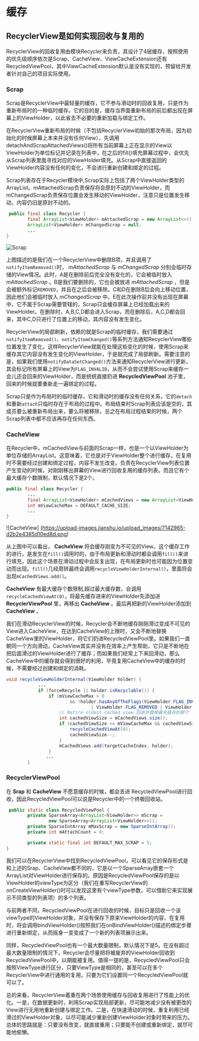 # 缓存
## RecyclerView是如何实现回收与复用的
RecyclerView的回收复用由模块Recycler来负责，其设计了4层缓存，按照使用的优先级顺序依次是Scrap、CacheView、ViewCacheExtension还有RecycledViewPool，其中ViewCacheExtension默认是没有实现的，预留给开发者针对自己的项目实际使用。
### Scrap
Scrap是RecyclerView中最轻量的缓存，它不参与滑动时的回收复用，只是作为重新布局时的一种临时缓存。它的目的是，缓存当界面重新布局的前后都出现在屏幕上的ViewHolder，以此省去不必要的重新加载与绑定工作。

在RecyclerView重新布局的时候（不包括RecyclerView初始的那次布局，因为初始化的时候屏幕上本来并没有任何View），先调用detachAndScrapAttachedViews()将所有当前屏幕上正在显示的View以ViewHolder为单位标记并记录在列表中，在之后的fill()填充屏幕过程中，会优先从Scrap列表里面寻找对应的ViewHolder填充。从Scrap中直接返回的ViewHolder内容没有任何的变化，不会进行重新创建和绑定的过程。

Scrap列表存在于Recycler模块中,Scrap实际上包括了两个ViewHolder类型的ArrayList。mAttachedScrap负责保存将会原封不动的ViewHolder，而mChangedScrap负责保存位置会发生移动的ViewHolder，注意只是位置发生移动，内容仍旧是原封不动的。

```java
 public final class Recycler {
        final ArrayList<ViewHolder> mAttachedScrap = new ArrayList<>();
        ArrayList<ViewHolder> mChangedScrap = null;
        ...
}
```
![Scrap](https://upload-images.jianshu.io/upload_images/7142965-b0656d603b8d445f.png)

上图描述的是我们在一个RecyclerView中删除B项，并且调用了``notifyItemRemoved()``时， _mAttachedScrap_ 与 _mChangedScrap_ 分别会临时存储的View情况。此时，A是在删除前后完全没有变化的，它会被临时放入 _mAttachedScrap_ 。B是我们要删除的，它也会被放进 _mAttachedScrap_ ，但是会被额外标记`REMOVED`，并且在之后会被移除。C和D在删除B后会向上移动位置，因此他们会被临时放入 _mChangedScrap_ 中。E在此次操作前并没有出现在屏幕中，它不属于Scrap需要管辖的，Scrap只会缓存屏幕上已经加载出来的ViewHolder。在删除时，A,B,C,D都会进入Scrap，而在删除后，A,C,D都会回来，其中C,D只进行了位置上的移动，其内容没有发生变化。

RecyclerView的局部刷新，依赖的就是Scrap的临时缓存，我们需要通过``notifyItemRemoved()``、``notifyItemChanged()``等系列方法通知RecyclerView哪些位置发生了变化，这样RecyclerView就能在处理这些变化的时候，使用Scrap来缓存其它内容没有发生变化的ViewHolder，于是就完成了局部刷新。需要注意的是，如果我们使用``notifyDataSetChanged()``方法来通知RecyclerView进行更新，其会标记所有屏幕上的View为`FLAG_INVALID`，从而不会尝试使用Scrap来缓存一会儿还会回来的ViewHolder，而是统统直接扔进 __RecycledViewPool__ 池子里，回来的时候就要重新走一遍绑定的过程。

Scrap只是作为布局时的临时缓存，它和滑动时的缓存没有任何关系，它的``detach``和重新``attach``只临时存在于布局的过程中。布局结束时Scrap列表应该是空的，其成员要么被重新布局出来，要么将被移除，总之在布局过程结束的时候，两个Scrap列表中都不应该再存在任何东西。

### CacheView

在Recycler中，mCachedView与前面的Scrap一样，也是一个以ViewHolder为单位存储的ArrayList。这意味着，它也是对于ViewHolder整个进行缓存，在复用时不需要经过创建和绑定过程，内容不发生改变。负责在RecyclerView列表位置产生变动的时候，对刚刚移出屏幕的View进行回收复用的缓存列表。而且它有个最大缓存个数限制，默认情况下是2个。

```java
public final class Recycler {
        ...
        final ArrayList<ViewHolder> mCachedViews = new ArrayList<ViewHolder>();
        int mViewCacheMax = DEFAULT_CACHE_SIZE;
        ...
}
```
![CacheView] (https://upload-images.jianshu.io/upload_images/7142965-d2b2e4385d10ed8d.png)

从上图中可以看出， __CacheView__ 将会缓存刚变为不可见的View。这个缓存工作的进行，是发生在``fill()``调用时的，由于布局更新和滑动时都会调用``fill()``来进行填充，因此这个场景在滑动过程中会反复出现，在布局更新时也可能因为位置变动而出现。``fill()``几经周转最终会调用``recycleViewHolderInternal()``，里面将会出现``mCachedViews.add()``。

__CacheView__ 有最大缓存个数限制,超过最大缓存数，会调用``recycleCachedViewAt(0)``，将最先缓存进来的ViewHolder先添加进 __RecyclerViewPool__ 里，再移出 __CacheView__ 。最后再把新的ViewHolder添加到 __CacheView__ 。

我们在滑动RecyclerView的时候，Recycler会不断地缓存刚刚滑过变成不可见的View进入CacheView，在达到CacheView的上限时，又会不断地替换CacheView里的ViewHolder，将它们扔进RecycledViewPool里。如果我们一直朝同一个方向滑动，CacheView其实并没有在效率上产生帮助，它只是不断地在把后面滑过的ViewHolder进行了缓存；而如果我们经常上下来回滑动，那么CacheView中的缓存就会得到很好的利用，毕竟复用CacheView中的缓存的时候，不需要经过创建和绑定的消耗。

```java
void recycleViewHolderInternal(ViewHolder holder) {
            ...
            if (forceRecycle || holder.isRecyclable()) {
                if (mViewCacheMax > 0
                        && !holder.hasAnyOfTheFlags(ViewHolder.FLAG_INVALID
                                | ViewHolder.FLAG_REMOVED | ViewHolder.FLAG_UPDATE)) {
                    // Retire oldest cached view 回收并替换最先缓存的那个
                    int cachedViewSize = mCachedViews.size();
                    if (cachedViewSize >= mViewCacheMax && cachedViewSize > 0) {
                        recycleCachedViewAt(0);
                        cachedViewSize--;
                    }
                    mCachedViews.add(targetCacheIndex, holder);
                }
               ...
        }
```

### RecyclerViewPool
在 __Srap__ 和 __CacheView__ 不愿意缓存的时候，都会丢进 RecycledViewPool进行回收，因此RecycledViewPool可以说是Recycler中的一个终极回收站。
```java
 public static class RecycledViewPool {
        private SparseArray<ArrayList<ViewHolder>> mScrap =
                new SparseArray<ArrayList<ViewHolder>>();
        private SparseIntArray mMaxScrap = new SparseIntArray();
        private int mAttachCount = 0;

        private static final int DEFAULT_MAX_SCRAP = 5;
}
```
我们可以在RecyclerView中找到RecycledViewPool，可以看见它的保存形式是和上述的Srap、CacheView都不同的，它是以一个SparseArray嵌套一个ArrayList对ViewHolder进行保存的。原因是RecycledViewPool保存的是以ViewHolder的viewType为区分（我们在重写RecyclerView的onCreateViewHolder()时可以发现这里有个viewType参数，可以借助它来实现展示不同类型的列表项）的多个列表。

与前两者不同，RecycledViewPool在进行回收的时候，目标只是回收一个该viewType的ViewHolder对象，并没有保存下原来ViewHolder的内容，在复用时，将会调用bindViewHolder()按照我们在onBindViewHolder()描述的绑定步骤进行重新绑定，从而摇身一变变成了一个新的列表项展示出来。

同样，RecycledViewPool也有一个最大数量限制，默认情况下是5。在没有超过最大数量限制的情况下，Recycler会尽量把将被废弃的ViewHolder回收到RecycledViewPool中，以期能被复用。值得一提的是，RecycledViewPool只会按照ViewType进行区分，只要ViewType是相同的，甚至可以在多个RecyclerView中进行通用的复用，只要为它们设置同一个RecycledViewPool就可以了。

总的来看，RecyclerView着重在两个场景使用缓存与回收复用进行了性能上的优化。一是，在数据更新时，利用Scrap实现局部更新，尽可能地减少没有被更改的View进行无用地重新创建与绑定工作。二是，在快速滑动的时候，重复利用已经滑过的ViewHolder对象，以尽可能减少重新创建ViewHolder对象时带来的压力。总体的思路就是：只要没有改变，就直接重用；只要能不创建或重新绑定，就尽可能地偷懒。









